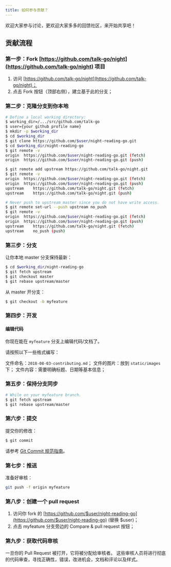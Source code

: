 ```yaml
---
title: 如何参与贡献？
---
```


欢迎大家参与讨论，更欢迎大家多多的回馈社区，来开始共享吧！

## 贡献流程

### 第一步：Fork [https://github.com/talk-go/night](https://github.com/talk-go/night) 项目

1. 访问 [https://github.com/talk-go/night](https://github.com/talk-go/night)；
2. 点击 Fork 按钮（顶部右侧），建立基于此的分支；

### 第二步：克隆分支到你本地

```sh
# Define a local working directory:
$ working_dir=/.../src/github.com/talk-go
$ user={your github profile name}
$ mkdir -p $working_dir
$ cd $working_dir
$ git clone https://github.com/$user/night-reading-go.git
$ cd $working_dir/night-reading-go
$ git remote -v
origin	https://github.com/$user/night-reading-go.git (fetch)
origin	https://github.com/$user/night-reading-go.git (push)

$ git remote add upstream https://github.com/talk-go/night.git
$ git remote -v
origin	https://github.com/$user/night-reading-go.git (fetch)
origin	https://github.com/$user/night-reading-go.git (push)
upstream	https://github.com/talk-go/night.git (fetch)
upstream	https://github.com/talk-go/night.git (push)

# Never push to upstream master since you do not have write access.
$ git remote set-url --push upstream no_push
$ git remote -v
origin	https://github.com/$user/night-reading-go.git (fetch)
origin	https://github.com/$user/night-reading-go.git (push)
upstream	https://github.com/talk-go/night.git (fetch)
upstream	no_push (push)
```

### 第三步：分支

让你本地 master 分支保持最新：

```sh
$ cd $working_dir/night-reading-go
$ git fetch upstream
$ git checkout master
$ git rebase upstream/master
```

从 master 开分支：

```sh
$ git checkout -b myfeature
```

### 第四步：开发

#### 编辑代码

你现在能在 `myfeature` 分支上编辑代码/文档了。

请按照以下一些格式编写：

文件命名：`2018-08-03-contributing.md`；
文件的图片：放到 `static/images` 下；
文件内容：需要明确标题、日期等基本信息；

### 第五步：保持分支同步

```sh
# While on your myfeature branch.
$ git fetch upstream
$ git rebase upstream/master
```

### 第六步：提交

提交你的修改：

```sh
$ git commit
```

请参考 [Git Commit 规范指南](https://docs.google.com/document/d/1QrDFcIiPjSLDn3EL15IJygNPiHORgU1_OOAqWjiDU5Y/edit?pref=2&pli=1#)。

### 第七步：推送

准备好审核：

```sh
git push -f origin myfeature
```

### 第八步：创建一个 pull request

1. 访问你 fork 的 [https://github.com/$user/night-reading-go](https://github.com/$user/night-reading-go) (替换 $user)；
2. 点击 myfeature 分支旁边的 Compare & pull request 按钮；

### 第九步：获取代码审核

一旦你的 Pull Request 被打开，它将被分配给审核者。
这些审核人员将进行彻底的代码审查，寻找正确性，错误，改进机会，文档和评论以及样式。


